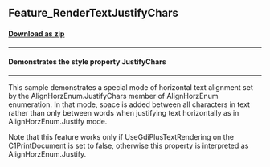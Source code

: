 ## Feature_RenderTextJustifyChars
#### [Download as zip](https://grapecity.github.io/DownGit/#/home?url=https://github.com/GrapeCity/ComponentOne-WinForms-Samples/tree/master/NetFramework\Reports\C1Preview\CS\Feature_RenderTextJustifyChars)
____
#### Demonstrates the style property JustifyChars
____
This sample demonstrates a special mode of horizontal text alignment set by the AlignHorzEnum.JustifyChars member of AlignHorzEnum enumeration. In that mode, space is added between all characters in text rather than only between words when justifying text horizontally as in AlignHorzEnum.Justify mode. 

Note that this feature works only if UseGdiPlusTextRendering on the C1PrintDocument is set to false, otherwise this property is interpreted as AlignHorzEnum.Justify. 